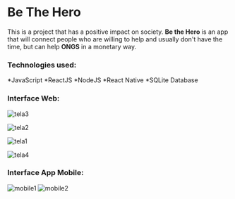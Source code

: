 
# Be The Hero

This is a project that has a positive impact on society. **Be the Hero** is an app that will connect people who are willing to help and usually don't have the time, but can help **ONGS** in a monetary way.

### Technologies used:

 *JavaScript
 *ReactJS
 *NodeJS
 *React Native
 *SQLite Database

### Interface Web:

![tela3](https://user-images.githubusercontent.com/48223561/77854750-7ba18b00-71c2-11ea-86ea-e66a6c9bfdb3.png)

![tela2](https://user-images.githubusercontent.com/48223561/77854753-7c3a2180-71c2-11ea-82e8-c7ef7bb92d3a.png)

![tela1](https://user-images.githubusercontent.com/48223561/77854754-7c3a2180-71c2-11ea-8382-d761e6b45d79.png)

![tela4](https://user-images.githubusercontent.com/48223561/77854756-7cd2b800-71c2-11ea-93c3-34f365843d85.png)


### Interface App Mobile:

![mobile1](https://user-images.githubusercontent.com/48223561/77855066-7fcea800-71c4-11ea-923c-40d9b6e968c5.png)  ![mobile2](https://user-images.githubusercontent.com/48223561/77855068-80ffd500-71c4-11ea-9b75-8ba3f44a15b2.png)


